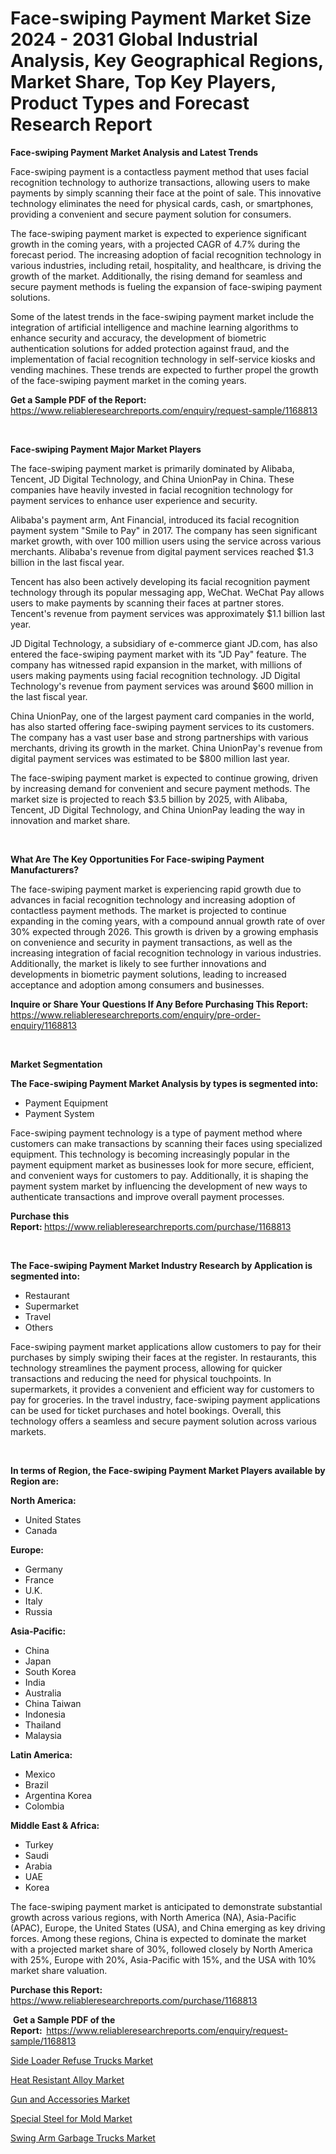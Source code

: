 <p><h1>Face-swiping Payment Market Size 2024 - 2031 Global Industrial Analysis, Key Geographical Regions, Market Share, Top Key Players, Product Types and Forecast Research Report</h1></p><p><strong>Face-swiping Payment Market Analysis and Latest Trends</strong></p>
<p><p>Face-swiping payment is a contactless payment method that uses facial recognition technology to authorize transactions, allowing users to make payments by simply scanning their face at the point of sale. This innovative technology eliminates the need for physical cards, cash, or smartphones, providing a convenient and secure payment solution for consumers.</p><p>The face-swiping payment market is expected to experience significant growth in the coming years, with a projected CAGR of 4.7% during the forecast period. The increasing adoption of facial recognition technology in various industries, including retail, hospitality, and healthcare, is driving the growth of the market. Additionally, the rising demand for seamless and secure payment methods is fueling the expansion of face-swiping payment solutions.</p><p>Some of the latest trends in the face-swiping payment market include the integration of artificial intelligence and machine learning algorithms to enhance security and accuracy, the development of biometric authentication solutions for added protection against fraud, and the implementation of facial recognition technology in self-service kiosks and vending machines. These trends are expected to further propel the growth of the face-swiping payment market in the coming years.</p></p>
<p><strong>Get a Sample PDF of the Report:&nbsp;</strong> <a href="https://www.reliableresearchreports.com/enquiry/request-sample/1168813">https://www.reliableresearchreports.com/enquiry/request-sample/1168813</a></p>
<p>&nbsp;</p>
<p><strong>Face-swiping Payment Major Market Players</strong></p>
<p><p>The face-swiping payment market is primarily dominated by Alibaba, Tencent, JD Digital Technology, and China UnionPay in China. These companies have heavily invested in facial recognition technology for payment services to enhance user experience and security.</p><p>Alibaba's payment arm, Ant Financial, introduced its facial recognition payment system "Smile to Pay" in 2017. The company has seen significant market growth, with over 100 million users using the service across various merchants. Alibaba's revenue from digital payment services reached $1.3 billion in the last fiscal year.</p><p>Tencent has also been actively developing its facial recognition payment technology through its popular messaging app, WeChat. WeChat Pay allows users to make payments by scanning their faces at partner stores. Tencent's revenue from payment services was approximately $1.1 billion last year.</p><p>JD Digital Technology, a subsidiary of e-commerce giant JD.com, has also entered the face-swiping payment market with its "JD Pay" feature. The company has witnessed rapid expansion in the market, with millions of users making payments using facial recognition technology. JD Digital Technology's revenue from payment services was around $600 million in the last fiscal year.</p><p>China UnionPay, one of the largest payment card companies in the world, has also started offering face-swiping payment services to its customers. The company has a vast user base and strong partnerships with various merchants, driving its growth in the market. China UnionPay's revenue from digital payment services was estimated to be $800 million last year.</p><p>The face-swiping payment market is expected to continue growing, driven by increasing demand for convenient and secure payment methods. The market size is projected to reach $3.5 billion by 2025, with Alibaba, Tencent, JD Digital Technology, and China UnionPay leading the way in innovation and market share.</p></p>
<p>&nbsp;</p>
<p><strong>What Are The Key Opportunities For Face-swiping Payment Manufacturers?</strong></p>
<p><p>The face-swiping payment market is experiencing rapid growth due to advances in facial recognition technology and increasing adoption of contactless payment methods. The market is projected to continue expanding in the coming years, with a compound annual growth rate of over 30% expected through 2026. This growth is driven by a growing emphasis on convenience and security in payment transactions, as well as the increasing integration of facial recognition technology in various industries. Additionally, the market is likely to see further innovations and developments in biometric payment solutions, leading to increased acceptance and adoption among consumers and businesses.</p></p>
<p><strong>Inquire or Share Your Questions If Any Before Purchasing This Report:</strong> <a href="https://www.reliableresearchreports.com/enquiry/pre-order-enquiry/1168813">https://www.reliableresearchreports.com/enquiry/pre-order-enquiry/1168813</a></p>
<p>&nbsp;</p>
<p><strong>Market Segmentation</strong></p>
<p><strong>The Face-swiping Payment Market Analysis by types is segmented into:</strong></p>
<p><ul><li>Payment Equipment</li><li>Payment System</li></ul></p>
<p><p>Face-swiping payment technology is a type of payment method where customers can make transactions by scanning their faces using specialized equipment. This technology is becoming increasingly popular in the payment equipment market as businesses look for more secure, efficient, and convenient ways for customers to pay. Additionally, it is shaping the payment system market by influencing the development of new ways to authenticate transactions and improve overall payment processes.</p></p>
<p><strong>Purchase this Report:&nbsp;</strong><a href="https://www.reliableresearchreports.com/purchase/1168813">https://www.reliableresearchreports.com/purchase/1168813</a></p>
<p>&nbsp;</p>
<p><strong>The Face-swiping Payment Market Industry Research by Application is segmented into:</strong></p>
<p><ul><li>Restaurant</li><li>Supermarket</li><li>Travel</li><li>Others</li></ul></p>
<p><p>Face-swiping payment market applications allow customers to pay for their purchases by simply swiping their faces at the register. In restaurants, this technology streamlines the payment process, allowing for quicker transactions and reducing the need for physical touchpoints. In supermarkets, it provides a convenient and efficient way for customers to pay for groceries. In the travel industry, face-swiping payment applications can be used for ticket purchases and hotel bookings. Overall, this technology offers a seamless and secure payment solution across various markets.</p></p>
<p>&nbsp;</p>
<p><strong>In terms of Region, the Face-swiping Payment Market Players available by Region are:</strong></p>
<p>
    <p> <strong> North America: </strong>
        <ul>
            <li>United States</li>
            <li>Canada</li>
        </ul>
        </p> 
    <p> <strong> Europe: </strong>
        <ul>
            <li>Germany</li>
            <li>France</li>
            <li>U.K.</li>
            <li>Italy</li>
            <li>Russia</li>
        </ul>
        </p> 
    <p> <strong> Asia-Pacific: </strong>
        <ul>
            <li>China</li>
            <li>Japan</li>
            <li>South Korea</li>
            <li>India</li>
            <li>Australia</li>
            <li>China Taiwan</li>
            <li>Indonesia</li>
            <li>Thailand</li>
            <li>Malaysia</li>
        </ul>
        </p> 
    <p> <strong> Latin America: </strong>
        <ul>
            <li>Mexico</li>
            <li>Brazil</li>
            <li>Argentina Korea</li>
            <li>Colombia</li>
        </ul>
        </p> 
    <p> <strong> Middle East & Africa: </strong>
        <ul>
            <li>Turkey</li>
            <li>Saudi</li>
            <li>Arabia</li>
            <li>UAE</li>
            <li>Korea</li>
        </ul>
    </p>
    </p>
<p><p>The face-swiping payment market is anticipated to demonstrate substantial growth across various regions, with North America (NA), Asia-Pacific (APAC), Europe, the United States (USA), and China emerging as key driving forces. Among these regions, China is expected to dominate the market with a projected market share of 30%, followed closely by North America with 25%, Europe with 20%, Asia-Pacific with 15%, and the USA with 10% market share valuation.</p></p>
<p><strong>Purchase this Report: </strong><a href="https://www.reliableresearchreports.com/purchase/1168813">https://www.reliableresearchreports.com/purchase/1168813</a></p>
<p>&nbsp;<strong>Get a Sample PDF of the Report:&nbsp;&nbsp;</strong><a href="https://www.reliableresearchreports.com/enquiry/request-sample/1168813">https://www.reliableresearchreports.com/enquiry/request-sample/1168813</a></p>
<p><strong></strong></p>
<p><p><a href="https://view.publitas.com/reportprime-1/side-loader-refuse-trucks-market-size-and-growth-market-segmentation-regional-and-country-breakdowns-and-market-trends-for-period-from-2024-2031/">Side Loader Refuse Trucks Market</a></p><p><a href="https://sore-arch-6db.notion.site/Heat-Resistant-Alloy-Market-Provides-a-Comprehensive-Analysis-Including-a-Macro-Overview-of-the-Mark-a19d09a28e98448fa1383cae6cfe65ac">Heat Resistant Alloy Market</a></p><p><a href="https://github.com/CliffMedina6/Market-Research-Report-List-3/blob/main/gun-and-accessories-market.md">Gun and Accessories Market</a></p><p><a href="https://confirmed-shield-e13.notion.site/Special-Steel-for-Mold-Market-A-Comprehensive-Report-of-its-Market-Share-Growth-Trends-2024-203-48096bd68fbc42cf81d54468355dc6f5">Special Steel for Mold Market</a></p><p><a href="https://view.publitas.com/reportprime-1/swing-arm-garbage-trucks-market-centers-on-aspects-such-as-market-growth-market-share-market-opportunity-and-projected-forecasts-spanning-from-2024-to-2031/">Swing Arm Garbage Trucks Market</a></p></p>
